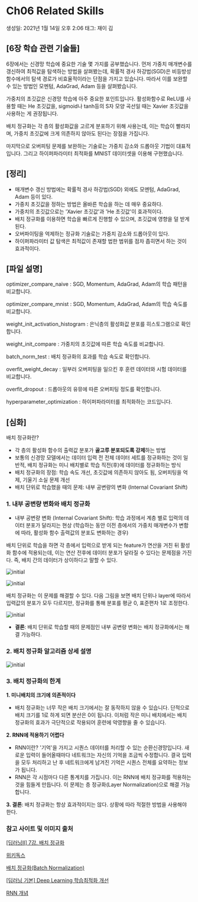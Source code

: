 # Ch06 Related Skills

생성일: 2021년 1월 14일 오후 2:06
태그: 재이 김

## [6장 학습 관련 기술들]

6장에서는 신경망 학습에 중요한 기술 몇 가지를 공부했습니다. 먼저 가중치 매개변수를 갱신하여 최적값을 탐색하는 방법을 살펴봤는데, 확률적 경사 하강법(SGD)은 비등방성 함수에서의 탐색 경로가 비효율적이라는 단점을 가지고 있습니다. 따라서 이를 보완할 수 있는 방법인 모멘텀, AdaGrad, Adam 등을 살펴봤습니다. 

가중치의 초깃값은 신경망 학습에 아주 중요한 포인트입니다. 활성화함수로 ReLU를 사용할 때는 He 초깃값을, sigmoid나 tanh등의 S자 모양 곡선일 때는 Xavier 초깃값을 사용하는 게 권장됩니다.

배치 정규화는 각 층의 활성화값을 고르게 분포하기 위해 사용는데, 이는 학습이 빨라지며, 가중치 초깃값에 크게 의존하지 않아도 된다는 장점을 가집니다.

마지막으로 오버피팅 문제를 보완하는 기술로는 가중치 감소와 드롭아웃 기법이 대표적입니다. 그리고 하이퍼파라미터 최적화를 MNIST 데이터셋을 이용해 구현했습니다.

## [정리]

- 매개변수 갱신 방법에는 확률적 경사 하강법(SGD) 외에도 모멘텀, AdaGrad, Adam 등이 있다.
- 가중치 초깃값을 정하는 방법은 올바른 학습을 하는 데 매우 중요하다.
- 가중치의 초깃값으로는 'Xavier 초깃값'과 'He 초깃값'이 효과적이다.
- 배치 정규화를 이용하면 학습을 빠르게 진행할 수 있으며, 초깃값에 영향을 덜 받게 된다.
- 오버파이팅을 억제하는 정규화 기술로는 가중치 감소와 드롭아웃이 있다.
- 하이퍼파라미터 값 탐색은 최적값이 존재할 법한 범위를 점차 좁히면서 하는 것이 효과적이다.

## [파일 설명]

optimizer_compare_naive : SGD, Momentum, AdaGrad, Adam의 학습 패턴을 비교합니다.

optimizer_compare_mnist : SGD, Momentum, AdaGrad, Adam의 학습 속도를 비교합니다.

weight_init_activation_histogram : 은닉층의 활성화값 분포를 히스토그램으로 확인합니다.

weight_init_compare : 가중치의 초깃값에 따른 학습 속도를 비교합니다.

batch_norm_test : 배치 정규화의 효과를 학습 속도로 확인합니다.

overfit_weight_decay : 일부러 오버피팅을 일으킨 후 훈련 데이터와 시험 데이터를 비교합니다.

overfit_dropout : 드롭아웃의 유뮤에 따른 오버피팅 정도를 확인합니다.

hyperparameter_optimization : 하이퍼파라미터를 최적화하는 코드입니다.

## [심화]

배치 정규화란?

- 각 층의 활성화 함수의 출력값 분포가 **골고루 분포되도록 강제**하는 방법
- 보통의 신경망 모델에서는 데이터 입력 전 전체 데이터 세트를 정규화하는 것이 일반적, 배치 정규화는 미니 배치별로 학습 직전(후)에 데이터를 정규화하는 방식
- 배치 정규화의 장점: 학습 속도 개선, 초깃값에 의존하지 않아도 됨, 오버피팅을 억제, 기울기 소실 문제 개선
- 배치 단위로 학습했을 때의 문제: 내부 공변량의 변화 (Internal Covariant Shift)

### 1. 내부 공변량 변화와 배치 정규화

- 내부 공변량 변화 (Internal Covariant Shift): 학습 과정에서 계층 별로 입력의 데이터 분포가 달라지는 현상 (학습하는 동안 이전 층에서의 가중치 매개변수가 변함에 따라, 활성화 함수 출력값의 분포도 변화하는 경우)

 배치 단위로 학습을 하면 각 층에서 입력으로 받게 되는 feature가 연산을 거친 뒤 활성화 함수에 적용되는데, 이는 연산 전후에 데이터 분포가 달라질 수 있다는 문제점을 가진다. 즉, 배치 간의 데이터가 상이하다고 말할 수 있다.

![initial](https://user-images.githubusercontent.com/66687384/104709417-43c00000-5762-11eb-945e-f300422bfe10.png)

![initial](https://user-images.githubusercontent.com/66687384/104709420-44589680-5762-11eb-8030-92af7301a3dc.png)

 배치 정규화는 이 문제를 해결할 수 있다.  다음 그림을 보면 배치 단위나 layer에 따라서 입력값의 분포가 모두 다르지만, 정규화를 통해 분포를 평균 0, 표준편차 1로 조정한다.

![initial](https://user-images.githubusercontent.com/66687384/104709422-44f12d00-5762-11eb-842f-6ae35b116a8b.png)

- **결론**: 배치 단위로 학습할 때의 문제점인 내부 공변량 변화는 배치 정규화에서는 해결 가능하다.

### 2. 배치 정규화 알고리즘 상세 설명

![initial](https://user-images.githubusercontent.com/66687384/104709423-4589c380-5762-11eb-94e5-48e929dd557a.png)

### 3. 배치 정규화의 한계

**1. 미니배치의 크기에 의존적이다**

- 배치 정규화는 너무 작은 배치 크기에서는 잘 동작하지 않을 수 있습니다.  단적으로 배치 크기를 1로 하게 되면 분산은 0이 됩니다. 이처럼 작은 미니 배치에서는 배치 정규화의 효과가 극단적으로 작용되어 훈련에 악영향을 줄 수 있습니다.

**2. RNN에 적용하기 어렵다**

- RNN이란? '기억'을 가지고 시퀀스 데이터를 처리할 수 있는 순환신경망입니다. 새로운 입력이 들어올때마다 네트워크는 자신의 기억을 조금씩 수정합니다. 결국 입력을 모두 처리하고 난 후 네트워크에게 남겨진 기억은 시퀀스 전체를 요약하는 정보가 됩니다.
- RNN은 각 시점마다 다른 통계치를 가집니다. 이는 RNN에 배치 정규화를 적용하는 것을 힘들게 만듭니다. 이 문제는 층 정규화(Layer Normalization)으로 해결 가능합니다.

**3. 결론**: 배치 정규화는 항상 효과적이지는 않다. 상황에 따라 적절한 방법을 사용해야 한다.

### 참고 사이트 및 이미지 출처

[[딥러닝II] 7강. 배치 정규화](https://www.youtube.com/watch?v=iaweeYJP4WU)

[위키독스](https://wikidocs.net/61375)

[배치 정규화(Batch Normalization)](https://gaussian37.github.io/dl-concept-batchnorm/)

[[딥러닝 기본] Deep Learning 학습최적화 개선](https://warm-uk.tistory.com/52)

[RNN 개념](https://dreamgonfly.github.io/blog/understanding-rnn/)
